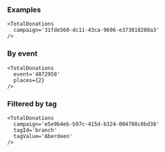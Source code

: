 ### Examples

```
<TotalDonations
  campaign='31fde560-dc11-43ca-9696-e373818208a3'
/>
```

### By event

```
<TotalDonations
  event='4872958'
  places={2}
/>
```

### Filtered by tag

```
<TotalDonations
  campaign='e5e9b4eb-b97c-415d-b324-004708c0bd38'
  tagId='branch'
  tagValue='Aberdeen'
/>
```
